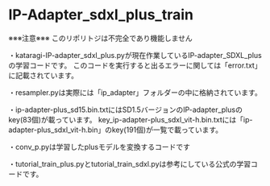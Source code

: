 # IP-Adapter_sdxl_plus_train

※※※注意※※※
このリポリトジは不完全であり機能しません

・kataragi-IP-adapter_sdxl_plus.pyが現在作業しているIP-adapter_SDXL_plusの学習コードです。
このコードを実行すると出るエラーに関しては「error.txt」に記載されています。

・resampler.pyは実際には「ip_adapter」フォルダーの中に格納されています。

・ip-adapter-plus_sd15.bin.txtにはSD1.5バージョンのIP-adapter_plusのkey(83個)が載っています。
key_ip-adapter-plus_sdxl_vit-h.bin.txtには「ip-adapter-plus_sdxl_vit-h.bin」のkey(191個)が一覧で載っています。

・conv_p.pyは学習したplusモデルを変換するコードです

・tutorial_train_plus.pyとtutorial_train_sdxl.pyは参考にしている公式の学習コードです。


